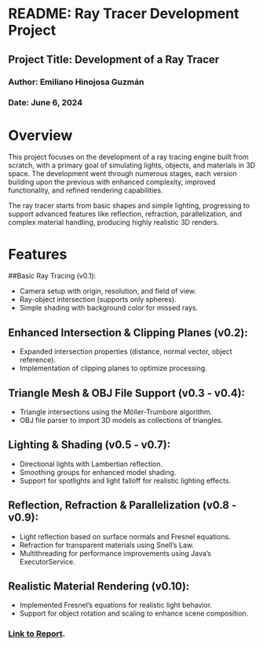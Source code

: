 # README: Ray Tracer Development Project
## Project Title: Development of a Ray Tracer
### Author: Emiliano Hinojosa Guzmán
### Date: June 6, 2024

# **Overview**
This project focuses on the development of a ray tracing engine built from scratch, with a primary goal of simulating lights, objects, and materials in 3D space. The development went through numerous stages, each version building upon the previous with enhanced complexity, improved functionality, and refined rendering capabilities.

The ray tracer starts from basic shapes and simple lighting, progressing to support advanced features like reflection, refraction, parallelization, and complex material handling, producing highly realistic 3D renders.

# **Features**
##Basic Ray Tracing (v0.1):

- Camera setup with origin, resolution, and field of view.
- Ray-object intersection (supports only spheres).
- Simple shading with background color for missed rays.

## Enhanced Intersection & Clipping Planes (v0.2):

- Expanded intersection properties (distance, normal vector, object reference).
- Implementation of clipping planes to optimize processing.

## Triangle Mesh & OBJ File Support (v0.3 - v0.4):

- Triangle intersections using the Möller-Trumbore algorithm.
- OBJ file parser to import 3D models as collections of triangles.
## Lighting & Shading (v0.5 - v0.7):
- Directional lights with Lambertian reflection.
- Smoothing groups for enhanced model shading.
- Support for spotlights and light falloff for realistic lighting effects.

## Reflection, Refraction & Parallelization (v0.8 - v0.9):

- Light reflection based on surface normals and Fresnel equations.
- Refraction for transparent materials using Snell’s Law.
- Multithreading for performance improvements using Java’s ExecutorService.

## Realistic Material Rendering (v0.10):

- Implemented Fresnel’s equations for realistic light behavior.
- Support for object rotation and scaling to enhance scene composition.

### [Link to Report](https://github.com/RayTracer/README.md).
